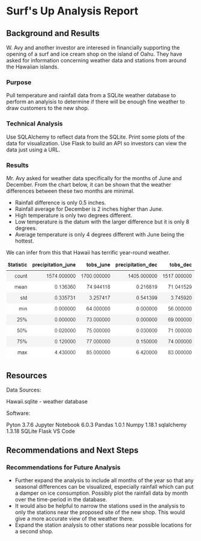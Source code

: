 # Surf's Up Analysis Report

## Background and Results
W. Avy and another investor are interesed in financially supporting the opening of 
a surf and ice cream shop on the island of Oahu.  They have asked for information 
concerning weather data and stations from around the Hawaiian islands.

### Purpose
Pull temperature and rainfall data from a SQLite weather database to perform an 
analyisis to determine if there will be enough fine weather to draw customers to
the new shop.

### Technical Analysis
Use SQLAlchemy to reflect data from the SQLite. Print some plots of the data for 
visualization.  Use Flask to build an API so investors can view the data just 
using a URL.

### Results
Mr. Avy asked for weather data specifically for the months of June and December.
From the chart below, it can be shown that the weather differences between 
these two months are minimal.
- Rainfall difference is only 0.5 inches.
- Rainfall average for December is 2 inches higher than June.
- High temperature is only two degrees different.
- Low temperature is the datum with the larger difference but it is only 8 degrees.
- Average temperature is only 4 degrees different with June being the hottest.

We can infer from this that Hawaii has terrific year-round weather.

![](Jun_Dec_statistics.PNG)

## Resources
Data Sources:

Hawaii.sqlite - weather database

Software:

Pyton 3.7.6
Jupyter Notebook 6.0.3
Pandas 1.0.1
Numpy 1.18.1
sqlalchemy 1.3.18
SQLite
Flask
VS Code

## Recommendations and Next Steps

### Recommendations for Future Analysis
- Further expand the analysis to include all months of the year so that any seasonal
    differences can be visualized, especially rainfall which can put a damper on ice consumption.
    Possibly plot the rainfall data by month over the time-period in the database.
- It would also be helpful to narrow the stations used in the analysis to only the stations near
    the proposed site of the new shop.  This would give a more accurate view of the weather there.
- Expand the station analysis to other stations near possible locations for a second shop.

